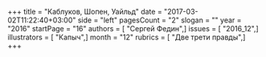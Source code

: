 +++
title = "Каблуков, Шопен, Уайльд"
date = "2017-03-02T11:22:40+03:00"
side = "left"
pagesCount = "2"
slogan = ""
year = "2016"
startPage = "16"
authors = [ "Сергей Федин",]
issues = [ "2016_12",]
illustrators = [ "Капыч",]
month = "12"
rubrics = [ "Две трети правды",]
+++
